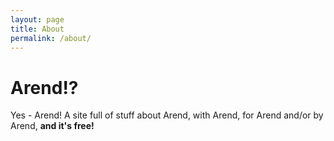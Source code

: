 ```yaml
---
layout: page
title: About
permalink: /about/
---
```


# Arend!?
  Yes - Arend! A site full of stuff about Arend, with Arend, for Arend and/or by Arend, **and it's free!**
  	
<!--
  I can hear you thinking: wait, all of this for free? What's the catch? But don't worry!
  We'll stay free for ever! Until we introduce Arend! Premium (a.k.a. Golden Arend!). 
  
  Then, when our user base has grown to hundres of millions, we'll just sell out to Yahoo or 
  some other big E-corp who'll just use the customer data and pull the plug on the rest.

  Oh, and we'll post a blog about [Our Incredible Journey](http://ourincrediblejourney.tumblr.com/ "Our Incredible Journey").
  
  **Bless the web-based economy!**
  -->


<!--This is the base Jekyll theme. You can find out more info about customizing your Jekyll theme, as well as basic Jekyll usage documentation at [jekyllrb.com](http://jekyllrb.com/)

You can find the source code for the Jekyll new theme at: [github.com/jglovier/jekyll-new](https://github.com/jglovier/jekyll-new)

You can find the source code for Jekyll at [github.com/jekyll/jekyll](https://github.com/jekyll/jekyll)-->
